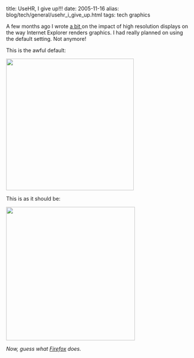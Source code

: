 title: UseHR, I give up!!!
date: 2005-11-16
alias: blog/tech/general/usehr_i_give_up.html
tags: tech graphics

A few months ago I wrote <a href="/usehr_and_the_web">a
bit </a> on the impact of high resolution displays on the way Internet
Explorer renders graphics. I had really planned on using the default
setting. Not anymore!

This is the awful default:

<img src="http://www.mschaef.com/usehr_before.gif" width="346" height="356">

This is as it should be:

<img src="http://www.mschaef.com/usehr_after.gif" width="349" height="361">

<i>Now, guess what <a href="http://www.mozilla.org/products/firefox/">Firefox</a> does.</i>
